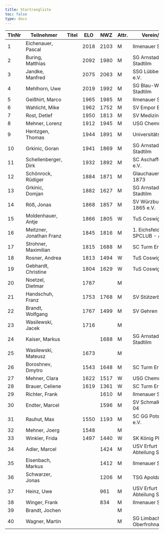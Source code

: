 ```yaml
---
title: Startrangliste
toc: false
type: docs
---
```


| TlnNr | Teilnehmer               | Titel | ELO  | NWZ  | Attr. | Verein/Ort                   | Land | Geburt | FideKenn. | PKZ      |
| ----- | ------------------------ | ----- | ---- | ---- | ----- | ---------------------------- | ---- | ------ | --------- | -------- |
| 1     | Eichenauer, Pascal       |       | 2018 | 2103 | M     | Ilmenauer SV                 | GER  | 1999   | 12991848  | 10276112 |
| 2     | Buring, Matthias         |       | 2092 | 1980 | M     | SG Arnstadt-Stadtilm         | GER  | 1981   | 4675134   | 10028474 |
| 3     | Jandke, Manfred          |       | 2075 | 2063 | M     | SSG Lübbenau e.V.            | GER  | 1953   | 4642074   | 10094165 |
| 4     | Mehlhorn, Uwe            |       | 2019 | 1992 | M     | SG Blau-Weiß Stadtilm        | GER  | 1961   | 4619552   | 10139500 |
| 5     | Geißhirt, Marco          |       | 1965 | 1985 | M     | Ilmenauer SV                 | GER  | 1990   | 4610563   | 10059257 |
| 6     | Wahlicht, Mike           |       | 1962 | 1752 | M     | SV Empor Erfurt              | GER  | 1964   | 24677434  | 10233550 |
| 7     | Rost, Detlef             |       | 1950 | 1813 | M     | SV Medizin Erfurt            | GER  | 1962   | 4633156   | 10180917 |
| 8     | Mehner, Lorenz           |       | 1912 | 1945 | M     | USG Chemnitz                 | GER  | 2008   | 16293096  | 10701073 |
| 9     | Hentzgen, Thomas         |       | 1944 | 1891 | M     | UniversitätsSPVER            | GER  | 1975   | 4652347   | 10080877 |
| 10    | Grkinic, Goran           |       | 1941 | 1869 | M     | SG Arnstadt-Stadtilm         | CRO  | 1964   | 14509121  | 10657157 |
| 11    | Schellenberger, Dirk     |       | 1932 | 1892 | M     | SC Aschaffenburg e.V.        | GER  | 1967   | 16284097  | 10188155 |
| 12    | Schönrock, Rüdiger       |       | 1884 | 1871 | M     | Glauchauer SC 1873           | GER  | 1962   | 4690940   | 10197367 |
| 13    | Grkinic, Domjan          |       | 1882 | 1627 | M     | SG Arnstadt-Stadtilm         | GER  | 2001   | 356284874 | 10717889 |
| 14    | Röß, Jonas               |       | 1868 | 1857 | M     | SV Würzburg von 1865 e.V.    | GER  | 2000   | 16288254  | 10713938 |
| 15    | Moldenhauer, Antje       |       | 1866 | 1805 | W     | TuS Coswig 1920              | GER  | 1971   | 12984884  | 10145860 |
| 16    | Meitzner, Jonathan Franz |       | 1845 | 1816 | M     | 1. Eichsfelder SPCLUB - Abt. | GER  | 2014   | 34616110  | 10768635 |
| 17    | Strohner, Maximilian     |       | 1815 | 1688 | M     | SC Turm Erfurt               | GER  | 1993   | 34660607  | 10218260 |
| 18    | Rosner, Andrea           |       | 1813 | 1494 | W     | TuS Coswig 1920              | GER  | 1971   | 12984914  | 10180717 |
| 19    | Gebhardt, Christine      |       | 1804 | 1629 | W     | TuS Coswig 1920              | GER  | 1968   | 16205790  | 10058480 |
| 20    | Noetzel, Dietmar         |       | 1787 |      | M     |                              | GER  | 1956   | 24643467  |          |
| 21    | Handschuh, Franz         |       | 1753 | 1768 | M     | SV Stützerbach               | GER  | 1948   | 34602615  | 10073513 |
| 22    | Brandt, Wolfgang         |       | 1767 | 1499 | M     | SV Gehren 1911               | GER  | 1960   | 16202465  | 10257345 |
| 23    | Wasilewski, Jacek        |       | 1716 |      | M     |                              | POL  | 1981   | 41802756  |          |
| 24    | Kaiser, Markus           |       |      | 1688 | M     | SG Arnstadt-Stadtilm         | GER  | 2009   | 34699694  | 10771939 |
| 25    | Wasilewski, Mateusz      |       | 1673 |      | M     |                              | POL  | 2013   | 21092290  |          |
| 26    | Boroshnev, Dmytro        |       | 1543 | 1648 | M     | SC Turm Erfurt               | GER  | 2014   | 34163611  | 10868643 |
| 27    | Mehner, Clara            |       | 1622 | 1517 | W     | USG Chemnitz                 | GER  | 2011   | 34612165  | 10721535 |
| 28    | Brauer, Celiene          |       | 1619 | 1361 | W     | SC Turm Erfurt               | GER  | 2009   | 34663622  | 10724741 |
| 29    | Richter, Frank           |       |      | 1610 | M     | Ilmenauer SV                 | GER  | 1969   | 16279727  | 10175929 |
| 30    | Endter, Marcel           |       |      | 1596 | M     | SV Schmalkalden 04           | GER  | 2000   | 34693980  | 10827525 |
| 31    | Rauhut, Max              |       | 1550 | 1193 | M     | SC GG Potsdam e.V.           | GER  | 2013   | 16292545  | 10741177 |
| 32    | Mehner, Joerg            |       | 1548 |      | M     |                              | GER  | 1973   | 34613331  |          |
| 33    | Winkler, Frida           |       | 1497 | 1440 | W     | SK König Plauen              | GER  | 2012   | 34622322  | 10696879 |
| 34    | Adler, Marcel            |       |      | 1424 | M     | USV Erfurt Abteilung Schach  | GER  | 1979   | 533007276 | 10804293 |
| 35    | Eisenbach, Markus        |       |      | 1412 | M     | Ilmenauer SV                 | GER  | 1984   | 34663630  | 10043553 |
| 36    | Schwarzer, Jonas         |       |      | 1206 | M     | TSG Apolda                   | GER  | 2006   | 34686223  | 10829349 |
| 37    | Heinz, Uwe               |       |      | 961  | M     | USV Erfurt Abteilung Schach  | GER  | 1973   | 533015910 | 10760057 |
| 38    | Winger, Frank            |       |      | 834  | M     | Ilmenauer SV                 | GER  | 1964   | 16233069  | 10651767 |
| 39    | Brandt, Jochen           |       |      |      | M     |                              | GER  | 1959   | 12944840  |          |
| 40    | Wagner, Martin           |       |      |      | M     | SG Limbach-Oberfrohna        | GER  | 1994   | 533015740 | 10876631 |
